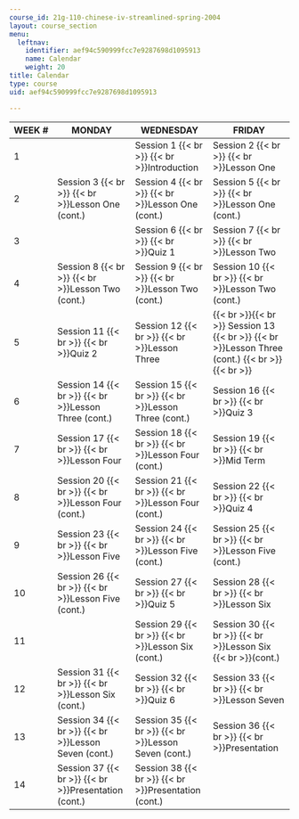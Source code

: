 ```yaml
---
course_id: 21g-110-chinese-iv-streamlined-spring-2004
layout: course_section
menu:
  leftnav:
    identifier: aef94c590999fcc7e9287698d1095913
    name: Calendar
    weight: 20
title: Calendar
type: course
uid: aef94c590999fcc7e9287698d1095913

---
```


| WEEK # | MONDAY | WEDNESDAY | FRIDAY |
| --- | --- | --- | --- |
| 1 |  | Session 1  {{< br >}}  {{< br >}}Introduction | Session 2  {{< br >}}  {{< br >}}Lesson One |
| 2 | Session 3  {{< br >}}  {{< br >}}Lesson One (cont.) | Session 4  {{< br >}}  {{< br >}}Lesson One (cont.) | Session 5  {{< br >}}  {{< br >}}Lesson One (cont.) |
| 3 |  | Session 6  {{< br >}}  {{< br >}}Quiz 1 | Session 7  {{< br >}}  {{< br >}}Lesson Two |
| 4 | Session 8  {{< br >}}  {{< br >}}Lesson Two (cont.) | Session 9  {{< br >}}  {{< br >}}Lesson Two (cont.) | Session 10  {{< br >}}  {{< br >}}Lesson Two (cont.) |
| 5 | Session 11  {{< br >}}  {{< br >}}Quiz 2 | Session 12  {{< br >}}  {{< br >}}Lesson Three |  {{< br >}}{{< br >}} Session 13  {{< br >}}  {{< br >}}Lesson Three (cont.) {{< br >}}{{< br >}}  |
| 6 | Session 14  {{< br >}}  {{< br >}}Lesson Three (cont.) | Session 15  {{< br >}}  {{< br >}}Lesson Three (cont.) | Session 16  {{< br >}}  {{< br >}}Quiz 3 |
| 7 | Session 17  {{< br >}}  {{< br >}}Lesson Four | Session 18  {{< br >}}  {{< br >}}Lesson Four (cont.) | Session 19  {{< br >}}  {{< br >}}Mid Term |
| 8 | Session 20  {{< br >}}  {{< br >}}Lesson Four (cont.) | Session 21  {{< br >}}  {{< br >}}Lesson Four (cont.) | Session 22  {{< br >}}  {{< br >}}Quiz 4 |
| 9 | Session 23  {{< br >}}  {{< br >}}Lesson Five | Session 24  {{< br >}}  {{< br >}}Lesson Five (cont.) | Session 25  {{< br >}}  {{< br >}}Lesson Five (cont.) |
| 10 | Session 26  {{< br >}}  {{< br >}}Lesson Five (cont.) | Session 27  {{< br >}}  {{< br >}}Quiz 5 | Session 28  {{< br >}}  {{< br >}}Lesson Six |
| 11 |  | Session 29  {{< br >}}  {{< br >}}Lesson Six (cont.) | Session 30  {{< br >}}  {{< br >}}Lesson Six  {{< br >}}(cont.) |
| 12 | Session 31  {{< br >}}  {{< br >}}Lesson Six (cont.) | Session 32  {{< br >}}  {{< br >}}Quiz 6 | Session 33  {{< br >}}  {{< br >}}Lesson Seven |
| 13 | Session 34  {{< br >}}  {{< br >}}Lesson Seven (cont.) | Session 35  {{< br >}}  {{< br >}}Lesson Seven (cont.) | Session 36  {{< br >}}  {{< br >}}Presentation |
| 14 | Session 37  {{< br >}}  {{< br >}}Presentation (cont.) | Session 38  {{< br >}}  {{< br >}}Presentation (cont.) |